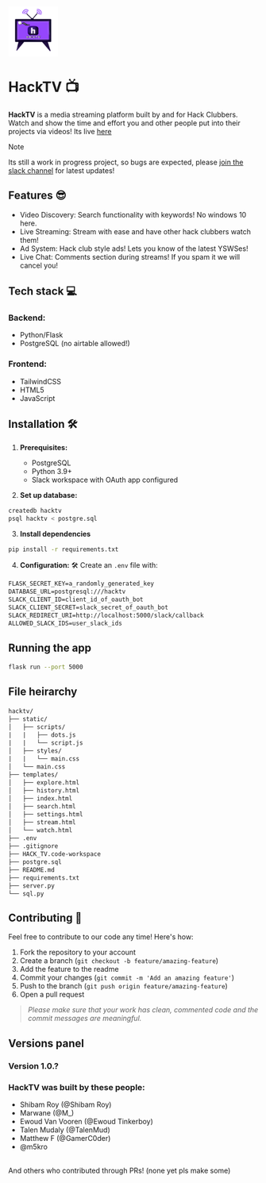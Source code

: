<img src="static/res/logo.png" width="100rem">

# HackTV 📺

**HackTV** is a media streaming platform built by and for Hack Clubbers. Watch and show the time and effort you and other people put into their projects via videos!
Its live [here](https://conversafe.hackclub.app)

> [!NOTE]
> Its still a work in progress project, so bugs are expected, please [join the slack channel](https://hackclub.slack.com/archives/C08FMM1JJRK) for latest updates!

## Features 😎
 - Video Discovery: Search functionality with keywords! No windows 10 here.
 - Live Streaming: Stream with ease and have other hack clubbers watch them!
 - Ad System: Hack club style ads! Lets you know of the latest YSWSes!
 - Live Chat: Comments section during streams! If you spam it we will cancel you!

## Tech stack 💻
### Backend:
 - Python/Flask
 - PostgreSQL (no airtable allowed!)
### Frontend:
 - TailwindCSS
 - HTML5
 - JavaScript

## Installation 🛠️
1. **Prerequisites:**
     - PostgreSQL
     - Python 3.9+
     - Slack workspace with OAuth app configured

2. **Set up database:**
```bash
createdb hacktv
psql hacktv < postgre.sql
```

3. **Install dependencies**
```bash
pip install -r requirements.txt
```

4. **Configuration:** 🛠️
Create an `.env` file with:
```env
FLASK_SECRET_KEY=a_randomly_generated_key
DATABASE_URL=postgresql:///hacktv
SLACK_CLIENT_ID=client_id_of_oauth_bot
SLACK_CLIENT_SECRET=slack_secret_of_oauth_bot
SLACK_REDIRECT_URI=http://localhost:5000/slack/callback
ALLOWED_SLACK_IDS=user_slack_ids
```

## Running the app
```bash
flask run --port 5000
```

## File heirarchy

```heirarchy
hacktv/
├── static/
│   ├── scripts/
|   |   ├── dots.js
|   |   └── script.js
│   ├── styles/
|   |   └── main.css
│   └── main.css
├── templates/
│   ├── explore.html
│   ├── history.html
│   ├── index.html
│   ├── search.html
│   ├── settings.html
│   ├── stream.html
│   └── watch.html
├── .env
├── .gitignore
├── HACK_TV.code-workspace
├── postgre.sql
├── README.md
├── requirements.txt
├── server.py
└── sql.py
```

## Contributing 🤝
Feel free to contribute to our code any time! Here's how:
1. Fork the repository to your account
2. Create a branch (`git checkout -b feature/amazing-feature`)
3. Add the feature to the readme
4. Commit your changes (`git commit -m 'Add an amazing feature'`)
5. Push to the branch (`git push origin feature/amazing-feature`)
6. Open a pull request

> *Please make sure that your work has clean, commented code and the commit messages are meaningful.*

## Versions panel
### Version 1.0.?
<!-- Maybe we could put here all the features available on V1 -->

### HackTV was built by these people:
 - Shibam Roy (@Shibam Roy)
 - Marwane (@M_)
 - Ewoud Van Vooren (@Ewoud Tinkerboy)
 - Talen Mudaly (@TalenMud)
 - Matthew F (@GamerC0der)
 - @m5kro
<br>
And others who contributed through PRs! (none yet pls make some)
